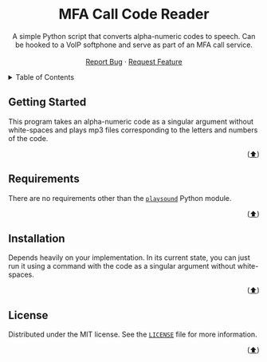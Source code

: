 <!---
This README.md file is based on https://github.com/othneildrew/Best-README-Template

Copyright (c) 2021 Othneil Drew

Permission is hereby granted, free of charge, to any person obtaining a copy
of this software and associated documentation files (the "Software"), to deal
in the Software without restriction, including without limitation the rights
to use, copy, modify, merge, publish, distribute, sublicense, and/or sell
copies of the Software, and to permit persons to whom the Software is
furnished to do so, subject to the following conditions:

The above copyright notice and this permission notice shall be included in all
copies or substantial portions of the Software.
-->

<a name="readme-top"></a>



<br />
<div align="center">
  <h1 align="center">MFA Call Code Reader</h3>

  <p align="center">
    A simple Python script that converts alpha-numeric codes to speech. Can be hooked to a VoIP softphone and serve as part of an MFA call service.
    <br />
    <br />
    <a href="https://github.com/aous-al-salek/MFA-Call-Code-Reader/issues">Report Bug</a>
    ·
    <a href="https://github.com/aous-al-salek/MFA-Call-Code-Reader/issues">Request Feature</a>
  </p>
</div>



<details>
  <summary>Table of Contents</summary>
  <ol>
    <li><a href="#getting-started">Getting Started</a></li>
    <li><a href="#requirements">Requirements</a></li>
    <li><a href="#installation">Installation</a></li>
    <li><a href="#license">License</a></li>
  </ol>
</details>



## Getting Started

This program takes an alpha-numeric code as a singular argument without white-spaces and plays mp3 files corresponding to the letters and numbers of the code.

<p align="right">(<a href="#readme-top">⬆️</a>)</p>



## Requirements

There are no requirements other than the [`playsound`](https://pypi.org/project/playsound/) Python module.

<p align="right">(<a href="#readme-top">⬆️</a>)</p>



## Installation

Depends heavily on your implementation. In its current state, you can just run it using a command with the code as a singular argument without white-spaces.

<p align="right">(<a href="#readme-top">⬆️</a>)</p>



## License

Distributed under the MIT license. See the [`LICENSE`](https://github.com/aous-al-salek/MFA-Call-Code-Reader/blob/main/LICENSE) file for more information.

<p align="right">(<a href="#readme-top">⬆️</a>)</p>
